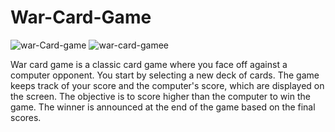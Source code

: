 # War-Card-Game

![war-Card-game](https://github.com/pranjalpatil2527/War-Card-Game/assets/134942353/8ad1fa2a-e51f-42a6-adc9-2cd79f51fb03)
![war-card-gamee](https://github.com/pranjalpatil2527/War-Card-Game/assets/134942353/a1d82b36-8490-41b1-8705-8ca02035f5ab)

War card game is a classic card game where you face off against a computer opponent. You start by selecting a new deck of cards. The game keeps track of your score and the computer's score, which are displayed on the screen. The objective is to score higher than the computer to win the game. The winner is announced at the end of the game based on the final scores.
